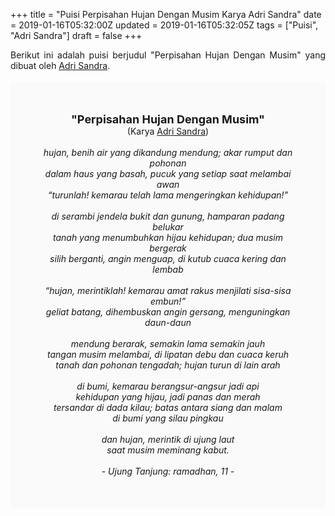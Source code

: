 +++
title = "Puisi Perpisahan Hujan Dengan Musim Karya Adri Sandra"
date = 2019-01-16T05:32:00Z
updated = 2019-01-16T05:32:05Z
tags = ["Puisi", "Adri Sandra"]
draft = false
+++

<div dir="ltr" style="text-align: left;" trbidi="on"><div style="text-align: justify;">Berikut ini adalah puisi berjudul "Perpisahan Hujan Dengan Musim" yang dibuat oleh <a href="https://id.wikipedia.org/wiki/Adri_Sandra" target="_blank">Adri Sandra</a>. </div><br /><div style="background: #FAFAFA; font-size: 14px; height: auto; margin: 0 auto; padding: 50px; text-align: center; width: auto;"><span style="font-size: 18px;"><b>"Perpisahan Hujan Dengan Musim"</b></span><br />(Karya <a href="https://www.sekata.web.id/tags/adri-sandra" target="_blank">Adri Sandra</a>) <br /><br /><i>hujan, benih air yang dikandung mendung; akar rumput dan pohonan<br />dalam haus yang basah, pucuk yang setiap saat melambai awan<br />“turunlah! kemarau telah lama mengeringkan kehidupan!”<br /><br />di serambi jendela bukit dan gunung, hamparan padang belukar<br />tanah yang menumbuhkan hijau kehidupan; dua musim bergerak<br />silih berganti, angin menguap, di kutub cuaca kering dan lembab<br /><br />“hujan, merintiklah! kemarau amat rakus menjilati sisa-sisa embun!”<br />geliat batang, dihembuskan angin gersang, menguningkan daun-daun<br /><br />mendung berarak, semakin lama semakin jauh<br />tangan musim melambai, di lipatan debu dan cuaca keruh<br />tanah dan pohonan tengadah; hujan turun di lain arah<br /><br />di bumi, kemarau berangsur-angsur jadi api<br />kehidupan yang hijau, jadi panas dan merah<br />tersandar di dada kilau; batas antara siang dan malam<br />di bumi yang silau pingkau<br /><br />dan hujan, merintik di ujung laut<br />saat musim meminang kabut.<br /><br />- Ujung Tanjung: ramadhan, 11 -</i> </div></div>
